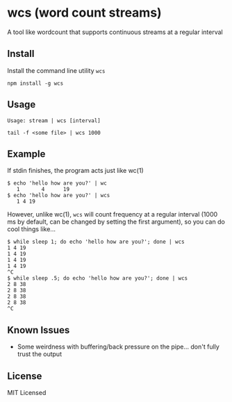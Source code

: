 wcs (word count streams)
========================

A tool like wordcount that supports continuous streams at a regular interval

Install
------

Install the command line utility `wcs`

    npm install -g wcs

Usage
-----

    Usage: stream | wcs [interval]

    tail -f <some file> | wcs 1000

Example
-------

If stdin finishes, the program acts just like wc(1)

    $ echo 'hello how are you?' | wc
       1       4      19
    $ echo 'hello how are you?' | wcs
       1 4 19

However, unlike wc(1), `wcs` will count frequency at a regular interval
(1000 ms by default, can be changed by setting the first argument), so
you can do cool things like...

    $ while sleep 1; do echo 'hello how are you?'; done | wcs
    1 4 19
    1 4 19
    1 4 19
    1 4 19
    ^C
    $ while sleep .5; do echo 'hello how are you?'; done | wcs
    2 8 38
    2 8 38
    2 8 38
    2 8 38
    ^C

Known Issues
------------

* Some weirdness with buffering/back pressure on the pipe...
don't fully trust the output

License
-------

MIT Licensed
